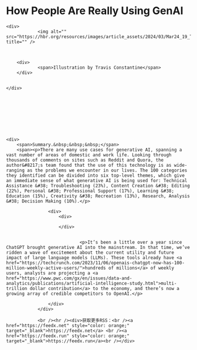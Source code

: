 # How People Are Really Using GenAI

<div>




	<div>
				<img alt="" src="https://hbr.org/resources/images/article_assets/2024/03/Mar24_19_TravisConstantine.jpg" title="" />



		<div>
				<span>Illustration by Travis Constantine</span>
		</div>


	</div>




	




	<div>
		<span>Summary.&nbsp;&nbsp;&nbsp;</span>
		<span><p>There are many use cases for generative AI, spanning a vast number of areas of domestic and work life. Looking through thousands of comments on sites such as Reddit and Quora, the author&#8217;s team found that the use of this technology is as wide-ranging as the problems we encounter in our lives. The 100 categories they identified can be divided into six top-level themes, which give an immediate sense of what generative AI is being used for: Technical Assistance &#38; Troubleshooting (23%), Content Creation &#38; Editing (22%), Personal &#38; Professional Support (17%), Learning &#38; Education (15%), Creativity &#38; Recreation (13%), Research, Analysis &#38; Decision Making (10%).</p>
</span>
	</div>

					<div>
						<div>
	
						</div>

						
								<p>It’s been a little over a year since ChatGPT brought generative AI into the mainstream. In that time, we’ve ridden a wave of excitement about the current utility and future impact of large language models (LLMs). These tools already have <a href="https://techcrunch.com/2023/11/06/openais-chatgpt-now-has-100-million-weekly-active-users/">hundreds of millions</a> of weekly users, analysts are projecting a <a href="https://www.pwc.com/gx/en/issues/data-and-analytics/publications/artificial-intelligence-study.html">multi-trillion dollar contribution</a> to the economy, and there’s now a growing array of credible competitors to OpenAI.</p>
						
<!-- citation -->
					</div>
				</div>

				<br /><hr /><div>获取更多RSS：<br /><a href="https://feedx.net" style="color: orange;" target="_blank">https://feedx.net</a> <br /><a href="https://feedx.run" style="color: orange;" target="_blank">https://feedx.run</a><br /></div>